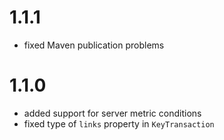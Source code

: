 # 1.1.1
- fixed Maven publication problems

# 1.1.0
- added support for server metric conditions
- fixed type of `links` property in `KeyTransaction` 
